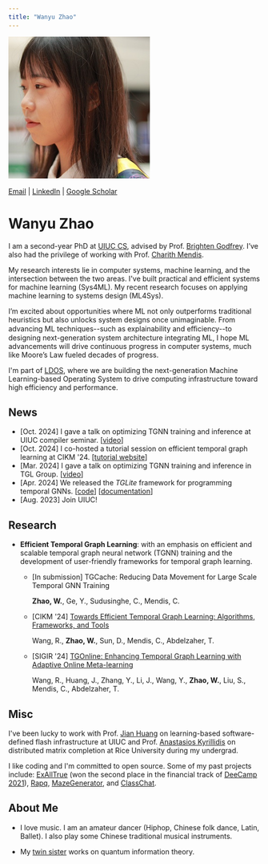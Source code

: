```yaml
---
title: "Wanyu Zhao"
---
```


![avatar](./wyzhao.JPG)

[Email](mailto:wanyu2@illinois.edu) \| [LinkedIn](https://www.linkedin.com/in/wyzhao/?locale=en_US) \| [Google Scholar](https://scholar.google.com/citations?user=Uung-WsAAAAJ&hl=en)

# Wanyu Zhao 

I am a second-year PhD at [UIUC CS](https://siebelschool.illinois.edu/), advised by Prof. [Brighten Godfrey](https://pbg.cs.illinois.edu/).  I’ve also had the privilege of working with Prof. [Charith Mendis](https://charithmendis.com/).

My research interests lie in computer systems, machine learning, and the intersection between the two areas. I've built practical and efficient systems for machine learning (Sys4ML). My recent research focuses on applying machine learning to systems design (ML4Sys).

I’m excited about opportunities where ML not only outperforms traditional heuristics but also unlocks system designs once unimaginable. From advancing ML techniques--such as explainability and eﬃciency--to designing next-generation system architecture integrating ML, I hope ML advancements will drive continuous progress in computer systems, much like Moore’s Law fueled decades of progress.

I'm part of [LDOS](https://ldos.utexas.edu/), where we are building the next-generation Machine Learning-based Operating System to drive computing infrastructure toward high efficiency and performance.

## News
- [Oct. 2024] I gave a talk on optimizing TGNN training and inference at UIUC compiler seminar. [[video](https://drive.google.com/file/d/1EVc_OBqyg3itZP3mvbkEruCM58y1o5qe/view)]
- [Oct. 2024] I co-hosted a tutorial session on efficient temporal graph learning at CIKM '24. [[tutorial website](https://wjerry5.github.io/cikm2024-tutorial/)]
- [Mar. 2024] I gave a talk on optimizing TGNN training and inference in TGL Group. [[video](https://www.youtube.com/watch?v=871k93Kolrg)]
- [Apr. 2024] We released the *TGLite* framework for programming temporal GNNs. [[code](https://github.com/ADAPT-uiuc/tglite)] [[documentation](https://tglite.readthedocs.io/en/latest/)]
- [Aug. 2023] Join UIUC!

## Research
- **Efficient Temporal Graph Learning**: with an emphasis on efficient and scalable temporal graph neural network (TGNN) training and the development of user-friendly frameworks for temporal graph learning.

  - [In submission] TGCache: Reducing Data Movement for Large Scale Temporal GNN Training

    **Zhao, W.**, Ge, Y., Sudusinghe, C., Mendis, C.

  - [CIKM '24] [Towards Efficient Temporal Graph Learning: Algorithms, Frameworks, and Tools](https://dl.acm.org/doi/pdf/10.1145/3627673.3679104)
  
    Wang, R., **Zhao, W.**, Sun, D., Mendis, C., Abdelzaher, T.

  - [SIGIR '24] [TGOnline: Enhancing Temporal Graph Learning with Adaptive Online Meta-learning](https://dl.acm.org/doi/pdf/10.1145/3626772.3657791)
  
    Wang, R., Huang, J., Zhang, Y., Li, J., Wang, Y., **Zhao, W.**, Liu, S., Mendis, C., Abdelzaher, T.


## Misc
I've been lucky to work with Prof. [Jian Huang](https://jianh.web.engr.illinois.edu/) on learning-based software-defined flash infrastructure at UIUC and Prof. [Anastasios Kyrillidis](https://akyrillidis.github.io/about/) on distributed matrix completion at Rice University during my undergrad.

I like coding and I'm committed to open source. Some of my past projects include: [ExAllTrue](https://exalltrue.github.io/eedc4/) (won the second place in the financial track of [DeeCamp 2021](https://deecamp.com/#/home)), [Rapq](https://github.com/wy-go/Rapq), [MazeGenerator](https://github.com/wy-go/MazeGenerator), and [ClassChat](https://github.com/wy-go/ClassChat).

  

## About Me

- I love music. I am an amateur dancer (Hiphop, Chinese folk dance, Latin, Ballet). I also play some Chinese traditional musical instruments.

- My [twin sister](https://WanbingZhao.github.io) works on quantum information theory.
